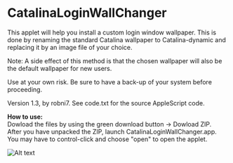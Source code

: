 # CatalinaLoginWallChanger
This applet will help you install a custom login window wallpaper. This is done by renaming the standard Catalina wallpaper to Catalina-dynamic and replacing it by an image file of your choice.

Note: A side effect of this method is that the chosen wallpaper will also be the default wallpaper for new users.

Use at your own risk. Be sure to have a back-up of your system before proceeding.

Version 1.3, by robni7. See code.txt for the source AppleScript code.

<b>How to use:</b>  
Dowload the files by using the green download button -> Dowload ZIP.  
After you have unpacked the ZIP, launch CatalinaLoginWallChanger.app. You may have to control-click and choose "open" to open the applet.

![Alt text](/../screenshots/LW.png?raw=true "Screen shot")
